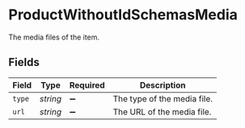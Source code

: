 # ProductWithoutIdSchemasMedia

The media files of the item.


## Fields

| Field                       | Type                        | Required                    | Description                 |
| --------------------------- | --------------------------- | --------------------------- | --------------------------- |
| `type`                      | *string*                    | :heavy_minus_sign:          | The type of the media file. |
| `url`                       | *string*                    | :heavy_minus_sign:          | The URL of the media file.  |